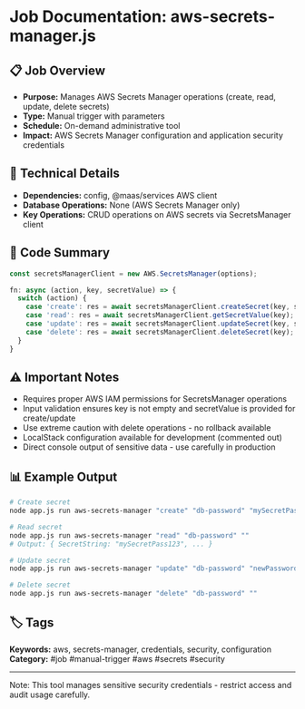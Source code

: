 # Job Documentation: aws-secrets-manager.js

## 📋 Job Overview
- **Purpose:** Manages AWS Secrets Manager operations (create, read, update, delete secrets)
- **Type:** Manual trigger with parameters
- **Schedule:** On-demand administrative tool
- **Impact:** AWS Secrets Manager configuration and application security credentials

## 🔧 Technical Details
- **Dependencies:** config, @maas/services AWS client
- **Database Operations:** None (AWS Secrets Manager only)
- **Key Operations:** CRUD operations on AWS secrets via SecretsManager client

## 📝 Code Summary
```javascript
const secretsManagerClient = new AWS.SecretsManager(options);

fn: async (action, key, secretValue) => {
  switch (action) {
    case 'create': res = await secretsManagerClient.createSecret(key, secretValue); break;
    case 'read': res = await secretsManagerClient.getSecretValue(key); break;
    case 'update': res = await secretsManagerClient.updateSecret(key, secretValue); break;
    case 'delete': res = await secretsManagerClient.deleteSecret(key); break;
  }
}
```

## ⚠️ Important Notes
- Requires proper AWS IAM permissions for SecretsManager operations
- Input validation ensures key is not empty and secretValue is provided for create/update
- Use extreme caution with delete operations - no rollback available
- LocalStack configuration available for development (commented out)
- Direct console output of sensitive data - use carefully in production

## 📊 Example Output
```bash
# Create secret
node app.js run aws-secrets-manager "create" "db-password" "mySecretPass123"

# Read secret
node app.js run aws-secrets-manager "read" "db-password" ""
# Output: { SecretString: "mySecretPass123", ... }

# Update secret
node app.js run aws-secrets-manager "update" "db-password" "newPassword456"

# Delete secret
node app.js run aws-secrets-manager "delete" "db-password" ""
```

## 🏷️ Tags
**Keywords:** aws, secrets-manager, credentials, security, configuration
**Category:** #job #manual-trigger #aws #secrets #security

---
Note: This tool manages sensitive security credentials - restrict access and audit usage carefully.